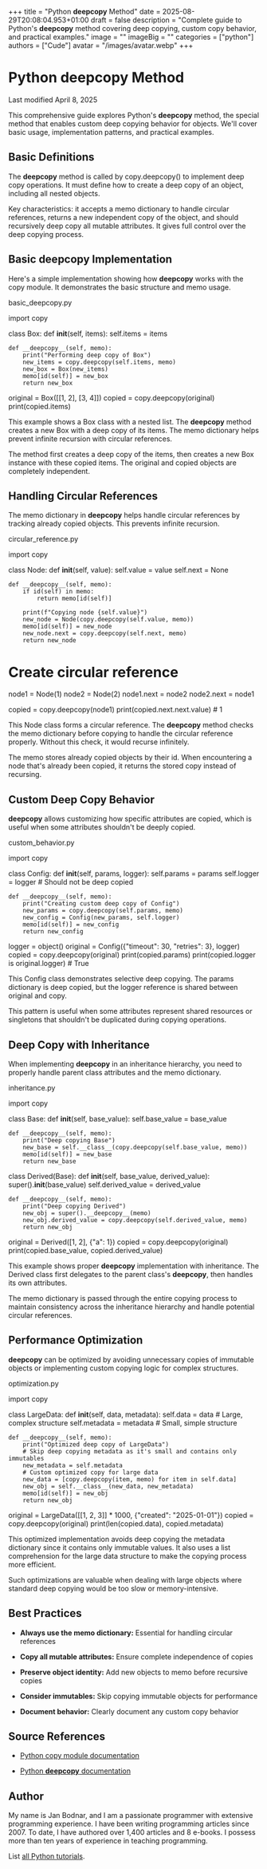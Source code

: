 +++
title = "Python __deepcopy__ Method"
date = 2025-08-29T20:08:04.953+01:00
draft = false
description = "Complete guide to Python's __deepcopy__ method covering deep copying, custom copy behavior, and practical examples."
image = ""
imageBig = ""
categories = ["python"]
authors = ["Cude"]
avatar = "/images/avatar.webp"
+++

# Python __deepcopy__ Method

Last modified April 8, 2025

This comprehensive guide explores Python's __deepcopy__ method, the
special method that enables custom deep copying behavior for objects. We'll cover
basic usage, implementation patterns, and practical examples.

## Basic Definitions

The __deepcopy__ method is called by copy.deepcopy()
to implement deep copy operations. It must define how to create a deep copy of
an object, including all nested objects.

Key characteristics: it accepts a memo dictionary to handle circular references,
returns a new independent copy of the object, and should recursively deep copy
all mutable attributes. It gives full control over the deep copying process.

## Basic __deepcopy__ Implementation

Here's a simple implementation showing how __deepcopy__ works with
the copy module. It demonstrates the basic structure and memo usage.

basic_deepcopy.py
  

import copy

class Box:
    def __init__(self, items):
        self.items = items
    
    def __deepcopy__(self, memo):
        print("Performing deep copy of Box")
        new_items = copy.deepcopy(self.items, memo)
        new_box = Box(new_items)
        memo[id(self)] = new_box
        return new_box

original = Box([[1, 2], [3, 4]])
copied = copy.deepcopy(original)
print(copied.items)

This example shows a Box class with a nested list. The __deepcopy__
method creates a new Box with a deep copy of its items. The memo dictionary
helps prevent infinite recursion with circular references.

The method first creates a deep copy of the items, then creates a new Box
instance with these copied items. The original and copied objects are completely
independent.

## Handling Circular References

The memo dictionary in __deepcopy__ helps handle circular
references by tracking already copied objects. This prevents infinite recursion.

circular_reference.py
  

import copy

class Node:
    def __init__(self, value):
        self.value = value
        self.next = None
    
    def __deepcopy__(self, memo):
        if id(self) in memo:
            return memo[id(self)]
            
        print(f"Copying node {self.value}")
        new_node = Node(copy.deepcopy(self.value, memo))
        memo[id(self)] = new_node
        new_node.next = copy.deepcopy(self.next, memo)
        return new_node

# Create circular reference
node1 = Node(1)
node2 = Node(2)
node1.next = node2
node2.next = node1

copied = copy.deepcopy(node1)
print(copied.next.next.value)  # 1

This Node class forms a circular reference. The __deepcopy__ method
checks the memo dictionary before copying to handle the circular reference
properly. Without this check, it would recurse infinitely.

The memo stores already copied objects by their id. When encountering a node
that's already been copied, it returns the stored copy instead of recursing.

## Custom Deep Copy Behavior

__deepcopy__ allows customizing how specific attributes are copied,
which is useful when some attributes shouldn't be deeply copied.

custom_behavior.py
  

import copy

class Config:
    def __init__(self, params, logger):
        self.params = params
        self.logger = logger  # Should not be deep copied
    
    def __deepcopy__(self, memo):
        print("Creating custom deep copy of Config")
        new_params = copy.deepcopy(self.params, memo)
        new_config = Config(new_params, self.logger)
        memo[id(self)] = new_config
        return new_config

logger = object()
original = Config({"timeout": 30, "retries": 3}, logger)
copied = copy.deepcopy(original)
print(copied.params)
print(copied.logger is original.logger)  # True

This Config class demonstrates selective deep copying. The params dictionary is
deep copied, but the logger reference is shared between original and copy.

This pattern is useful when some attributes represent shared resources or
singletons that shouldn't be duplicated during copying operations.

## Deep Copy with Inheritance

When implementing __deepcopy__ in an inheritance hierarchy, you
need to properly handle parent class attributes and the memo dictionary.

inheritance.py
  

import copy

class Base:
    def __init__(self, base_value):
        self.base_value = base_value
    
    def __deepcopy__(self, memo):
        print("Deep copying Base")
        new_base = self.__class__(copy.deepcopy(self.base_value, memo))
        memo[id(self)] = new_base
        return new_base

class Derived(Base):
    def __init__(self, base_value, derived_value):
        super().__init__(base_value)
        self.derived_value = derived_value
    
    def __deepcopy__(self, memo):
        print("Deep copying Derived")
        new_obj = super().__deepcopy__(memo)
        new_obj.derived_value = copy.deepcopy(self.derived_value, memo)
        return new_obj

original = Derived([1, 2], {"a": 1})
copied = copy.deepcopy(original)
print(copied.base_value, copied.derived_value)

This example shows proper __deepcopy__ implementation with
inheritance. The Derived class first delegates to the parent class's
__deepcopy__, then handles its own attributes.

The memo dictionary is passed through the entire copying process to maintain
consistency across the inheritance hierarchy and handle potential circular
references.

## Performance Optimization

__deepcopy__ can be optimized by avoiding unnecessary copies of
immutable objects or implementing custom copying logic for complex structures.

optimization.py
  

import copy

class LargeData:
    def __init__(self, data, metadata):
        self.data = data  # Large, complex structure
        self.metadata = metadata  # Small, simple structure
    
    def __deepcopy__(self, memo):
        print("Optimized deep copy of LargeData")
        # Skip deep copying metadata as it's small and contains only immutables
        new_metadata = self.metadata
        # Custom optimized copy for large data
        new_data = [copy.deepcopy(item, memo) for item in self.data]
        new_obj = self.__class__(new_data, new_metadata)
        memo[id(self)] = new_obj
        return new_obj

original = LargeData([[1, 2, 3]] * 1000, {"created": "2025-01-01"})
copied = copy.deepcopy(original)
print(len(copied.data), copied.metadata)

This optimized implementation avoids deep copying the metadata dictionary since
it contains only immutable values. It also uses a list comprehension for the
large data structure to make the copying process more efficient.

Such optimizations are valuable when dealing with large objects where standard
deep copying would be too slow or memory-intensive.

## Best Practices

- **Always use the memo dictionary:** Essential for handling circular references

- **Copy all mutable attributes:** Ensure complete independence of copies

- **Preserve object identity:** Add new objects to memo before recursive copies

- **Consider immutables:** Skip copying immutable objects for performance

- **Document behavior:** Clearly document any custom copy behavior

## Source References

- [Python copy module documentation](https://docs.python.org/3/library/copy.html)

- [Python __deepcopy__ documentation](https://docs.python.org/3/reference/datamodel.html#object.__deepcopy__)

## Author

My name is Jan Bodnar, and I am a passionate programmer with extensive
programming experience. I have been writing programming articles since 2007.
To date, I have authored over 1,400 articles and 8 e-books. I possess more
than ten years of experience in teaching programming.

List [all Python tutorials](/python/).
